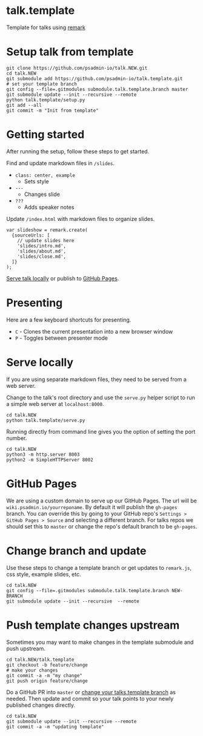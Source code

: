 # talk.template
Template for talks using [remark](https://github.com/gnab/remark)

# Setup talk from template
```
git clone https://github.com/psadmin-io/talk.NEW.git 
cd talk.NEW
git submodule add https://github.com/psadmin-io/talk.template.git
# set your template branch
git config --file=.gitmodules submodule.talk.template.branch master
git submodule update --init --recursive --remote
python talk.template/setup.py
git add --all
git commit -m "Init from template"
```

# Getting started
After running the setup, follow these steps to get started.

Find and update markdown files in `/slides`.
* `class: center, example`
    * Sets style
* `---`
    * Changes slide
* `???`
    * Adds speaker notes
    
Update `/index.html` with markdown files to organize slides.
```
var slideshow = remark.create(
  {sourceUrls: [
    // update slides here           
    'slides/intro.md',
    'slides/about.md',
    'slides/close.md',
  ]}
);
```
    
[Serve talk locally](#serve-locally) or publish to [GitHub Pages](#github-pages).

# Presenting
Here are a few keyboard shortcuts for presenting.

* `C` - Clones the current presentation into a new browser window
* `P` - Toggles between presenter mode

# Serve locally
If you are using separate markdown files, they need to be served from a web server. 

Change to the talk's root directory and use the `serve.py` helper script to run a simple web server at `localhost:8000`.
```
cd talk.NEW
python talk.template/serve.py
```

Running directly from command line gives you the option of setting the port number.
```
cd talk.NEW
python3 -m http.server 8003
python2 -m SimpleHTTPServer 8002
```

# GitHub Pages
We are using a custom domain to serve up our GitHub Pages. The url will be `wiki.psadmin.io/yourreponame`. By default it will publish the `gh-pages` branch. You can override this by going to your GitHub repo's `Settings > GitHub Pages > Source` and selecting a different branch. For talks repos we should set this to `master` or change the repo's default branch to be `gh-pages`.

# Change branch and update
Use these steps to change a template branch or get updates to `remark.js`, css style, example slides, etc.

```
cd talk.NEW
git config --file=.gitmodules submodule.talk.template.branch NEW-BRANCH
git submodule update --init --recursive  --remote
```

# Push template changes upstream
Sometimes you may want to make changes in the template submodule and push upstream. 
```
cd talk.NEW/talk.template
git checkout -b feature/change
# make your changes
git commit -a -m "my change"
git push origin feature/change
```
Do a GitHub PR into `master` or [change your talks.template branch](#change-branch-and-update) as needed. Then update and commit so your talk points to your newly published changes directly.
```
cd talk.NEW
git submodule update --init --recursive --remote
git commit -a -m "updating template"
```
